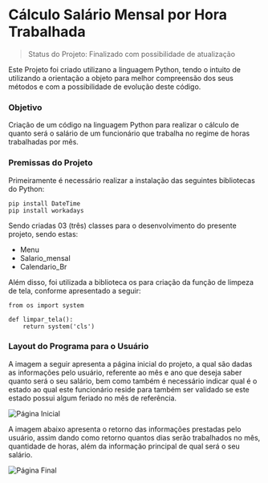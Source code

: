 # Cálculo Salário Mensal por Hora Trabalhada

> Status do Projeto: Finalizado com possibilidade de atualização

Este Projeto foi criado utilizano a linguagem Python, tendo o intuito de utilizando a orientação a objeto para melhor compreensão dos seus métodos e com a possibilidade de evolução deste código.

### Objetivo

Criação de um código na linguagem Python para realizar o cálculo de quanto será o salário de um funcionário que trabalha no regime de horas trabalhadas por mês.


### Premissas do Projeto

Primeiramente é necessário realizar a instalação das seguintes bibliotecas do Python:

```
pip install DateTime
pip install workadays
```

Sendo criadas 03 (três) classes para o desenvolvimento do presente projeto, sendo estas:
 
* Menu
* Salario_mensal
* Calendario_Br

Além disso, foi utilizada a biblioteca os para criação da função de limpeza de tela, conforme apresentado a seguir:

```
from os import system

def limpar_tela():
    return system('cls')
```

### Layout do Programa para o Usuário

A imagem a seguir apresenta a página inicial do projeto, a qual são dadas as informações pelo usuário, referente ao mês e ano que deseja saber quanto será o seu salário, bem como também é necessário indicar qual é o estado ao qual este funcionário reside para também ser validado se este estado possui algum feriado no mês de referência.

![Página Inicial](https://user-images.githubusercontent.com/115742655/220452942-f7ff9b3c-d656-4d30-98b0-acb176384d50.png)

A imagem abaixo apresenta o retorno das informações prestadas pelo usuário, assim dando como retorno quantos dias serão trabalhados no mês, quantidade de horas, além da informação principal de qual será o seu salário.

![Página Final](https://user-images.githubusercontent.com/115742655/220453099-d1151dad-66df-4c0d-8910-a0be1c1b4d4c.png)

